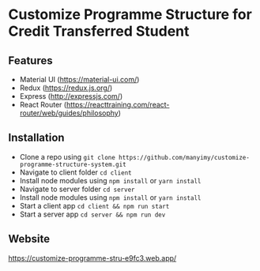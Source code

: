 # Customize Programme Structure for Credit Transferred Student

## Features

- Material UI (https://material-ui.com/)
- Redux (https://redux.js.org/)
- Express (http://expressjs.com/)
- React Router (https://reacttraining.com/react-router/web/guides/philosophy)

## Installation

- Clone a repo using `git clone https://github.com/manyimy/customize-programme-structure-system.git`
- Navigate to client folder `cd client`
- Install node modules using `npm install` or `yarn install`
- Navigate to server folder `cd server`
- Install node modules using `npm install` or `yarn install`
- Start a client app `cd client && npm run start`
- Start a server app `cd server && npm run dev`

## Website
https://customize-programme-stru-e9fc3.web.app/
